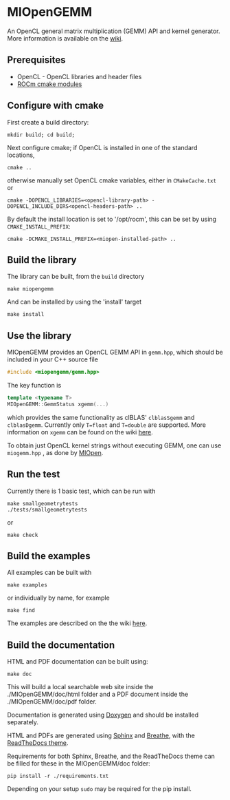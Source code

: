 # MIOpenGEMM

An OpenCL general matrix multiplication (GEMM) API and kernel generator. More information is available on the [wiki](https://github.com/ROCmSoftwarePlatform/MIOpenGEMM/wiki). 

## Prerequisites
* OpenCL - OpenCL libraries and header files
* [ROCm cmake modules](https://github.com/RadeonOpenCompute/rocm-cmake) 

## Configure with cmake

First create a build directory:
```
mkdir build; cd build;
```

Next configure cmake; if OpenCL is installed in one of the standard locations, 
```
cmake ..
```

otherwise manually set OpenCL cmake variables, either in ` CMakeCache.txt ` or

```
cmake -DOPENCL_LIBRARIES=<opencl-library-path> -DOPENCL_INCLUDE_DIRS<opencl-headers-path> ..
```


By default the install location is set to '/opt/rocm', this can be set by using `CMAKE_INSTALL_PREFIX`:

```
cmake -DCMAKE_INSTALL_PREFIX=<miopen-installed-path> ..
```


## Build the library

The library can be built, from the `build` directory 

```
make miopengemm
```

And can be installed by using the 'install' target
```
make install
```

## Use the library

MIOpenGEMM provides an OpenCL GEMM API in ` gemm.hpp `, which should be included in your C++ source file 

```c++
#include <miopengemm/gemm.hpp>
```  

The key function is 
```c++
template <typename T>
MIOpenGEMM::GemmStatus xgemm(...)
```
which provides the same functionality as clBLAS' `clblasSgemm` and `clblasDgemm`. Currently only `T=float` and `T=double` are supported. More information on `xgemm` can be found on the wiki [here](https://github.com/ROCmSoftwarePlatform/MIOpenGEMM/wiki).

To obtain just OpenCL kernel strings without executing GEMM, one can use ` miogemm.hpp ` , as done by [MIOpen](https://github.com/ROCmSoftwarePlatform/MIOpen).  

## Run the test

Currently there is 1 basic test, which can be run with

```
make smallgeometrytests
./tests/smallgeometrytests 
```
or
```
make check
```

## Build the examples

All examples can be built with 
```
make examples
```
or individually by name, for example
```
make find
```

The examples are described on the the wiki [here](https://github.com/ROCmSoftwarePlatform/MIOpenGEMM/wiki).


## Build the documentation
HTML and PDF documentation can be built using:

`make doc`

This will build a local searchable web site inside the ./MIOpenGEMM/doc/html folder and a PDF document inside the ./MIOpenGEMM/doc/pdf folder.

Documentation is generated using [Doxygen](http://www.stack.nl/~dimitri/doxygen/download.html) and should be installed separately.

HTML and PDFs are generated using [Sphinx](http://www.sphinx-doc.org/en/stable/index.html) and [Breathe](https://breathe.readthedocs.io/en/latest/), with the [ReadTheDocs theme](https://github.com/rtfd/sphinx_rtd_theme).

Requirements for both Sphinx, Breathe, and the ReadTheDocs theme can be filled for these in the MIOpenGEMM/doc folder:

`pip install -r ./requirements.txt`

Depending on your setup `sudo` may be required for the pip install.
